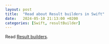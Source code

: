 ```yaml
---
layout: post
title:  "Read about Result builders in Swift"
date:   2024-05-10 21:13:00 +0200
categories: [Swift, resultBuilder]
---
```

Read [Result builders](https://www.hackingwithswift.com/swift/5.4/result-builders).
